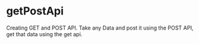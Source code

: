 # getPostApi
Creating GET and POST  API. Take any Data and post it using the POST API, get that data using the get api. 
